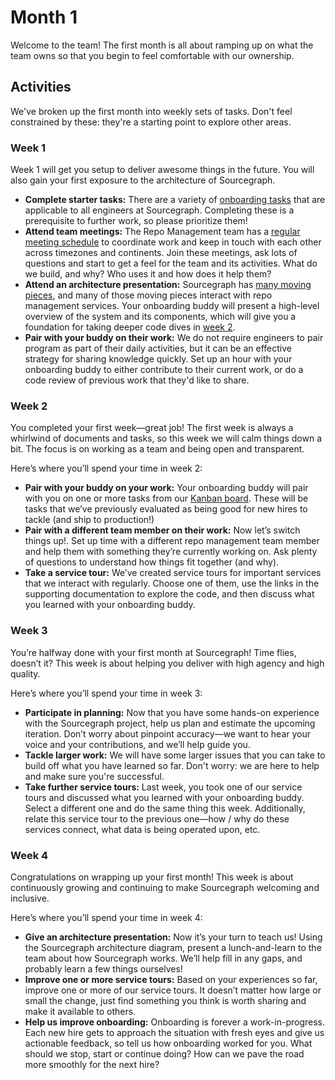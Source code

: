 # Month 1

Welcome to the team! The first month is all about ramping up on what the team owns so that you begin to feel comfortable with our ownership.

## Activities

We've broken up the first month into weekly sets of tasks. Don't feel constrained by these: they're a starting point to explore other areas.

### Week 1

Week 1 will get you setup to deliver awesome things in the future. You will also gain your first exposure to the architecture of Sourcegraph.

- **Complete starter tasks:** There are a variety of [onboarding tasks](../../onboarding/index.md#starter-tasks) that are applicable to all engineers at Sourcegraph. Completing these is a prerequisite to further work, so please prioritize them!
- **Attend team meetings:** The Repo Management team has a [regular meeting schedule](../index.md#processes) to coordinate work and keep in touch with each other across timezones and continents. Join these meetings, ask lots of questions and start to get a feel for the team and its activities. What do we build, and why? Who uses it and how does it help them?
- **Attend an architecture presentation:** Sourcegraph has [many moving pieces](https://docs.sourcegraph.com/dev/background-information/architecture), and many of those moving pieces interact with repo management services. Your onboarding buddy will present a high-level overview of the system and its components, which will give you a foundation for taking deeper code dives in [week 2](#week-2).
- **Pair with your buddy on their work:** We do not require engineers to pair program as part of their daily activities, but it can be an effective strategy for sharing knowledge quickly. Set up an hour with your onboarding buddy to either contribute to their current work, or do a code review of previous work that they'd like to share.

### Week 2

You completed your first week—great job! The first week is always a whirlwind of documents and tasks, so this week we will calm things down a bit. The focus is on working as a team and being open and transparent.

Here’s where you’ll spend your time in week 2:

- **Pair with your buddy on your work:** Your onboarding buddy will pair with you on one or more tasks from our [Kanban board](https://github.com/orgs/sourcegraph/projects/209/views/1?filterQuery=onboarding+). These will be tasks that we’ve previously evaluated as being good for new hires to tackle (and ship to production!)
- **Pair with a different team member on their work:** Now let’s switch things up!. Set up time with a different repo management team member and help them with something they’re currently working on. Ask plenty of questions to understand how things fit together (and why).
- **Take a service tour:** We’ve created service tours for important services that we interact with regularly. Choose one of them, use the links in the supporting documentation to explore the code, and then discuss what you learned with your onboarding buddy.

### Week 3

You’re halfway done with your first month at Sourcegraph! Time flies, doesn’t it? This week is about helping you deliver with high agency and high quality.

Here’s where you’ll spend your time in week 3:

- **Participate in planning:** Now that you have some hands-on experience with the Sourcegraph project, help us plan and estimate the upcoming iteration. Don’t worry about pinpoint accuracy—we want to hear your voice and your contributions, and we’ll help guide you.
- **Tackle larger work:** We will have some larger issues that you can take to build off what you have learned so far. Don't worry: we are here to help and make sure you're successful.
- **Take further service tours:** Last week, you took one of our service tours and discussed what you learned with your onboarding buddy. Select a different one and do the same thing this week. Additionally, relate this service tour to the previous one—how / why do these services connect, what data is being operated upon, etc.

### Week 4

Congratulations on wrapping up your first month! This week is about continuously growing and continuing to make Sourcegraph welcoming and inclusive.

Here’s where you’ll spend your time in week 4:

- **Give an architecture presentation:** Now it’s your turn to teach us! Using the Sourcegraph architecture diagram, present a lunch-and-learn to the team about how Sourcegraph works. We’ll help fill in any gaps, and probably learn a few things ourselves!
- **Improve one or more service tours:** Based on your experiences so far, improve one or more of our service tours. It doesn’t matter how large or small the change, just find something you think is worth sharing and make it available to others.
- **Help us improve onboarding:** Onboarding is forever a work-in-progress. Each new hire gets to approach the situation with fresh eyes and give us actionable feedback, so tell us how onboarding worked for you. What should we stop, start or continue doing? How can we pave the road more smoothly for the next hire?
